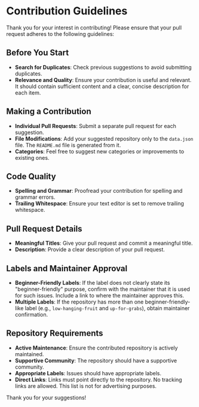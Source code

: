 # Contribution Guidelines

Thank you for your interest in contributing! Please ensure that your pull request adheres to the following guidelines:

## Before You Start

- **Search for Duplicates**: Check previous suggestions to avoid submitting duplicates.
- **Relevance and Quality**: Ensure your contribution is useful and relevant. It should contain sufficient content and a clear, concise description for each item.

## Making a Contribution

- **Individual Pull Requests**: Submit a separate pull request for each suggestion.
- **File Modifications**: Add your suggested repository only to the `data.json` file. The `README.md` file is generated from it.
- **Categories**: Feel free to suggest new categories or improvements to existing ones.

## Code Quality

- **Spelling and Grammar**: Proofread your contribution for spelling and grammar errors.
- **Trailing Whitespace**: Ensure your text editor is set to remove trailing whitespace.

## Pull Request Details

- **Meaningful Titles**: Give your pull request and commit a meaningful title.
- **Description**: Provide a clear description of your pull request.

## Labels and Maintainer Approval

- **Beginner-Friendly Labels**: If the label does not clearly state its "beginner-friendly" purpose, confirm with the maintainer that it is used for such issues. Include a link to where the maintainer approves this.
- **Multiple Labels**: If the repository has more than one beginner-friendly-like label (e.g., `low-hanging-fruit` and `up-for-grabs`), obtain maintainer confirmation.

## Repository Requirements

- **Active Maintenance**: Ensure the contributed repository is actively maintained.
- **Supportive Community**: The repository should have a supportive community.
- **Appropriate Labels**: Issues should have appropriate labels.
- **Direct Links**: Links must point directly to the repository. No tracking links are allowed. This list is not for advertising purposes.

Thank you for your suggestions!